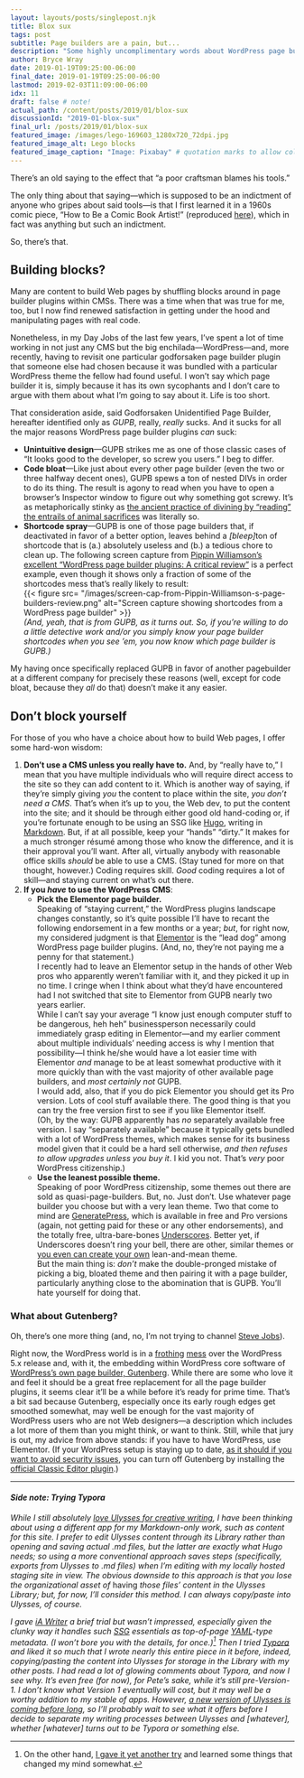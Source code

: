 ```yaml
---
layout: layouts/posts/singlepost.njk
title: Blox sux
tags: post
subtitle: Page builders are a pain, but...
description: "Some highly uncomplimentary words about WordPress page builders."
author: Bryce Wray
date: 2019-01-19T09:25:00-06:00
final_date: 2019-01-19T09:25:00-06:00
lastmod: 2019-02-03T11:09:00-06:00
idx: 11
draft: false # note!
actual_path: /content/posts/2019/01/blox-sux
discussionId: "2019-01-blox-sux"
final_url: /posts/2019/01/blox-sux
featured_image: /images/lego-169603_1280x720_72dpi.jpg
featured_image_alt: Lego blocks
featured_image_caption: "Image: Pixabay" # quotation marks to allow colon
---
```


There’s an old saying to the effect that “a poor craftsman blames his tools.”

The only thing about that saying—which is supposed to be an indictment of anyone who gripes about said tools—is that I first learned it in a 1960s comic piece, “How to Be a Comic Book Artist!” (reproduced [here](https://benjaminherman.wordpress.com/2018/09/01/marie-severin-1929-to-2018/)), which in fact was anything but such an indictment.

So, there’s that.

## Building blocks?

Many are content to build Web pages by shuffling blocks around in page builder plugins within CMSs. There was a time when that was true for me, too, but I now find renewed satisfaction in getting under the hood and manipulating pages with real code.

Nonetheless, in my Day Jobs of the last few years, I’ve spent a lot of time working in not just any CMS but the big enchilada—WordPress—and, more recently, having to revisit one particular godforsaken page builder plugin that someone else had chosen because it was bundled with a particular WordPress theme the fellow had found useful. I won’t say which page builder it is, simply because it has its own sycophants and I don’t care to argue with them about what I’m going to say about it. Life is too short.

That consideration aside, said Godforsaken Unidentified Page Builder, hereafter identified only as *GUPB*, really, *really* sucks. And it sucks for all the major reasons WordPress page builder plugins *can* suck:

- **Unintuitive design**—GUPB strikes me as one of those classic cases of “It looks good to the developer, so screw you users.” I beg to differ.
- **Code bloat**—Like just about every other page builder (even the two or three halfway decent ones), GUPB spews a ton of nested DIVs in order to do its thing. The result is agony to read when you have to open a browser’s Inspector window to figure out why something got screwy. It’s as metaphorically stinky as [the ancient practice of divining by “reading” the entrails of animal sacrifices](https://en.wikipedia.org/wiki/Haruspex) was literally so.
- **Shortcode spray**—GUPB is one of those page builders that, if deactivated in favor of a better option, leaves behind a <em>\[bleep\]</em>ton of shortcode that is (a.)&nbsp;absolutely useless and (b.)&nbsp;a tedious chore to clean up. The following screen capture from [Pippin Williamson’s excellent “WordPress page builder plugins: A critical review”](https://pippinsplugins.com/wordpress-page-builder-plugins-critical-review/) is a perfect example, even though it shows only a fraction of some of the shortcodes mess that’s really likely to result:  
 {{< figure src= "/images/screen-cap-from-Pippin-Williamson-s-page-builders-review.png" alt="Screen capture showing shortcodes from a WordPress page builder" >}}    
*(And, yeah, that is from GUPB, as it turns out. So, if you’re willing to do a little detective work and/or you simply know your page builder shortcodes when you see ’em, you now know which page builder is GUPB.)*

My having once specifically replaced GUPB in favor of another pagebuilder at a different company for precisely these reasons (well, except for code bloat, because they *all* do that) doesn’t make it any easier.

## Don’t block yourself

For those of you who have a choice about how to build Web pages, I offer some hard-won wisdom:

1. **Don’t use a CMS unless you really have to.** And, by “really have to,” I mean that you have multiple individuals who will require direct access to the site so they can add content to it. Which is another way of saying, if they’re simply giving *you* the content to place within the site, *you don’t need a CMS*. That’s when it’s up to you, the Web dev, to put the content into the site; and it should be through either good old hand-coding or, if you’re fortunate enough to be using an SSG like [Hugo](https://gohugo.io), writing in [Markdown](https://daringfireball.net/projects/markdown). But, if at all possible, keep your “hands” “dirty.” It makes for a much stronger résumé among those who know the difference, and it is their approval you’ll want. After all, virtually anybody with reasonable office skills *should* be able to use a CMS. (Stay tuned for more on that thought, however.) Coding requires skill. *Good* coding requires a lot of skill—and staying current on what’s out there.
2. **If you *have* to use the WordPress CMS**:  
   - **Pick the Elementor page builder.**  
	 Speaking of “staying current,” the WordPress plugins landscape changes constantly, so it’s quite possible I’ll have to recant the following endorsement in a few months or a year; *but*, for right now, my considered judgment is that [Elementor](https://elementor.com) is the “lead dog” among WordPress page builder plugins. (And, no, they’re not paying me a penny for that statement.)  
	 I recently had to leave an Elementor setup in the hands of other Web pros who apparently weren’t familiar with it, and they picked it up in no time. I cringe when I think about what they’d have encountered had I not switched that site to Elementor from GUPB nearly two years earlier.  
	 While I can’t say your average “I know just enough computer stuff to be dangerous, heh heh” businessperson necessarily could immediately grasp editing in Elementor—and my earlier comment about multiple individuals’ needing access is why I mention that possibility—I think he/she would have a lot easier time with Elementor *and* manage to be at least somewhat productive with it more quickly than with the vast majority of other available page builders, and *most certainly not* GUPB.  
	 I would add, also, that if you do pick Elementor you should get its Pro version. Lots of cool stuff available there. The good thing is that you can try the free version first to see if you like Elementor itself.  
	 (Oh, by the way: GUPB apparently has *no* separately available free version. I say “separately available” because it typically gets bundled with a lot of WordPress themes, which makes sense for its business model given that it could be a hard sell otherwise, *and then refuses to allow upgrades unless you buy it*. I kid you not. That’s *very* poor WordPress citizenship.)
   - **Use the leanest possible theme.**  
	 Speaking of poor WordPress citizenship, some themes out there are sold as quasi-page-builders. But, no. Just don’t. Use whatever page builder you choose but with a very lean theme. Two that come to mind are [GeneratePress](https://generatepress.com), which is available in free and Pro versions (again, not getting paid for these or any other endorsements), and the totally free, ultra-bare-bones [Underscores](https://underscores.me). Better yet, if Underscores doesn’t ring your bell, there are other, similar themes or [you even can create your own](https://codex.wordpress.org/Theme_Development) lean-and-mean theme.  
	 But the main thing is: *don’t* make the double-pronged mistake of picking a big, bloated theme and then pairing it with a page builder, particularly anything close to the abomination that is GUPB. You’ll hate yourself for doing that.

### What about Gutenberg?

Oh, there’s one more thing (and, no, I’m not trying to channel [Steve Jobs](http://mentalfloss.com/article/49097/every-one-more-thing-steve-jobs)).

Right now, the WordPress world is in a [frothing](https://www.rystedtcreative.com/wordpress/wordpress-5-0-gutenberg-2018/) [mess](https://deliciousbrains.com/wordpress-gutenberg/) over the WordPress 5.x release and, with it, the embedding within WordPress core software of [WordPress’s own page builder, Gutenberg](https://wordpress.org/gutenberg/). While there are some who love it and feel it should be a great free replacement for all the page builder plugins, it seems clear it’ll be a while before it’s ready for prime time. That’s a bit sad because Gutenberg, especially once its early rough edges get smoothed somewhat, may well be enough for the vast majority of WordPress users who are not Web designers—a description which includes a lot more of them than you might think, or want to think. Still, while that jury is out, my advice from above stands: if you have to have WordPress, use Elementor. (If your WordPress setup is staying up to date, [as it should if you want to avoid security issues](https://www.malcare.com/blog/2018/02/06/important-wp-security-updates/), you can turn off Gutenberg by installing the [official Classic Editor plugin](https://wordpress.org/plugins/classic-editor/).)

---- 

#### *Side note: Trying Typora*

*While I still absolutely [love Ulysses for creative writing](/posts/2018/09/why-finally-settled-ulysses), I have been thinking about using a different app for my Markdown-only work, such as content for this site. I prefer to edit Ulysses content through its Library rather than opening and saving actual .md files, but the latter are exactly what Hugo needs; so using a more conventional approach saves steps (specifically, exports from Ulysses to .md files) when I’m editing with my locally hosted staging site in view. The obvious downside to this approach is that you lose the organizational asset of* having *those files’ content in the Ulysses Library; but, for now, I’ll consider this method. I can always copy/paste into Ulysses, of course.*

*I gave [iA Writer](https://ia.net/writer) a brief trial but wasn’t impressed, especially given the clunky way it handles such [SSG](https://www.staticgen.com) essentials as top-of-page [YAML](https://yaml.org)-type metadata. (I won’t bore you with the details, for once.)[^1] Then I tried [Typora](https://typora.io) and liked it so much that I wrote nearly this entire piece in it before, indeed, copying/pasting the content into Ulysses for storage in the Library with my other posts. I had read a lot of glowing comments about Typora, and now I see why. It’s even free (for now), for Pete’s sake, while it’s still pre-Version-1. I don’t know what Version 1 eventually will cost, but it may well be a worthy addition to my stable of apps. However, [a new version of Ulysses is coming before long](https://ulysses.app/blog/2019/01/ulysses-15-beta/), so I’ll probably wait to see what it offers before I decide to separate my writing processes between Ulysses and [whatever], whether [whatever] turns out to be Typora or something else.*

[^1]:	On the other hand, [I gave it yet another try](/posts/2019/02/ia-for-io) and learned some things that changed my mind somewhat.